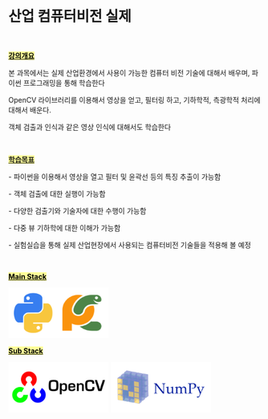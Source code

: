 <h1><strong>산업 컴퓨터비전 실제</strong></span></h1>
<p>&nbsp;</p>
<p><span style="text-decoration: underline; color: #000000; background-color: #ffff99;"><strong>강의개요</strong></span></p>
<p>본 과목에서는 실제 산업환경에서 사용이 가능한 컴퓨터 비전 기술에 대해서 배우며, 파이썬 프로그래밍을 통해 학습한다</p>
<p>OpenCV 라이브러리를 이용해서 영상을 얻고, 필터링 하고, 기하학적, 측광학적 처리에 대해서 배운다.</p>
<p>객체 검출과 인식과 같은 영상 인식에 대해서도 학습한다</p>
<p>&nbsp;</p>
<p><span style="text-decoration: underline; background-color: #ffff99;"><strong>학습목표</strong></span></p>
<p>- 파이썬을 이용해서 영상을 열고 필터 및 윤곽선 등의 특징 추출이 가능함</p>
<p>- 객체 검출에 대한 실행이 가능함</p>
<p>- 다양한 검출기와 기술자에 대한 수행이 가능함</p>
<p>- 다중 뷰 기하학에 대한 이해가 가능함</p>
<p>- 실험실습을 통해 실제 산업현장에서 사용되는 컴퓨터비전 기술들을 적용해 볼 예정</p>
<p>&nbsp;</p>

<p><span style="text-decoration: underline; color: #000000; background-color: #ffff99;"><strong>Main Stack</strong></span></p>

<img src="../../images/python_pycharm.png"  width="200" height="100">

<p><span style="text-decoration: underline; color: #000000; background-color: #ffff99;"><strong>Sub Stack</strong></span></p>
<p>
<img src="../../images/opencv.png"  width="200" height="100">
<img src="../../images/numpy.png"  width="200" height="100">
</p>
